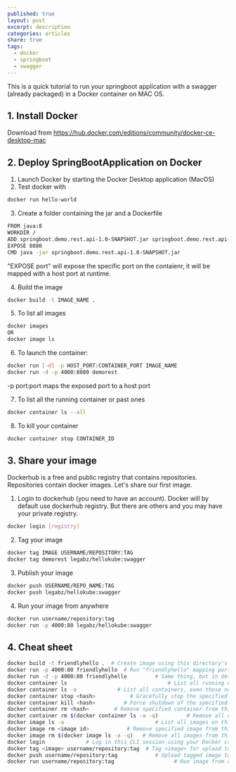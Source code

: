 ```yaml
---
published: true
layout: post
excerpt: description
categories: articles
share: true
tags:
  - docker
  - springboot
  - swagger
---
```


This is a quick tutorial to run your springboot application with a swagger (already packaged) in a Docker container on MAC OS. 

## 1. Install Docker
Download from https://hub.docker.com/editions/community/docker-ce-desktop-mac 

## 2. Deploy SpringBootApplication on Docker
1. Launch Docker by starting the Docker Desktop application (MacOS)
2. Test docker with 
```bash
docker run hello-world
``` 
3. Create a folder containing the jar and a Dockerfile 
```bash
FROM java:8
WORKDIR /
ADD springboot.demo.rest.api-1.0-SNAPSHOT.jar springboot.demo.rest.api-1.0-SNAPSHOT.jar
EXPOSE 8080
CMD java -jar springboot.demo.rest.api-1.0-SNAPSHOT.jar
```
"EXPOSE port" will expose the specific port on the contaienr, it will be mapped with a host port at runtime.  

4. Build the image
```bash
docker build -t IMAGE_NAME . 
``` 
5. To list all images 
```bash
docker images
OR
docker image ls
```
6. To launch the container: 
```bash
docker run [-d] -p HOST_PORT:CONTAINER_PORT IMAGE_NAME
docker run -d -p 4000:8080 demorest
```
-p port:port maps the exposed port to a host port

7. To list all the running container or past ones
```bash
docker container ls --all
```
8. To kill your container
```bash
docker container stop CONTAINER_ID
```

## 3. Share your image
Dockerhub is a free and public registry that contains repositories. Repositories contain docker images. Let's share our first image.

1. Login to dockerhub (you need to have an account). Docker will by default use dockerhub registry. But there are others and you may have your private registry.
```bash
docker login [registry]
```

2. Tag your image
```bash
docker tag IMAGE USERNAME/REPOSITORY:TAG
docker tag demorest legabz/hellokube:swagger
``` 

3. Publish your image
```bash
docker push USERNAME/REPO_NAME:TAG
docker push legabz/hellokube:swagger
```  
 
4. Run your image from anywhere
```bash
docker run username/repository:tag
docker run -p 4000:80 legabz/hellokube:swagger
```

## 4. Cheat sheet 
```bash
docker build -t friendlyhello .  # Create image using this directory's Dockerfile
docker run -p 4000:80 friendlyhello  # Run "friendlyhello" mapping port 4000 to 80
docker run -d -p 4000:80 friendlyhello         # Same thing, but in detached mode
docker container ls                                # List all running containers
docker container ls -a             # List all containers, even those not running
docker container stop <hash>           # Gracefully stop the specified container
docker container kill <hash>         # Force shutdown of the specified container
docker container rm <hash>        # Remove specified container from this machine
docker container rm $(docker container ls -a -q)         # Remove all containers
docker image ls -a                             # List all images on this machine
docker image rm <image id>            # Remove specified image from this machine
docker image rm $(docker image ls -a -q)   # Remove all images from this machine
docker login             # Log in this CLI session using your Docker credentials
docker tag <image> username/repository:tag  # Tag <image> for upload to registry
docker push username/repository:tag            # Upload tagged image to registry
docker run username/repository:tag                   # Run image from a registry
```
